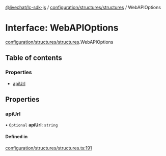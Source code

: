 [@livechat/lc-sdk-js](../README.md) / [configuration/structures/structures](../modules/configuration_structures_structures.md) / WebAPIOptions

# Interface: WebAPIOptions

[configuration/structures/structures](../modules/configuration_structures_structures.md).WebAPIOptions

## Table of contents

### Properties

- [apiUrl](configuration_structures_structures.WebAPIOptions.md#apiurl)

## Properties

### apiUrl

• `Optional` **apiUrl**: `string`

#### Defined in

[configuration/structures/structures.ts:191](https://github.com/livechat/lc-sdk-js/blob/d267eeb/src/configuration/structures/structures.ts#L191)
